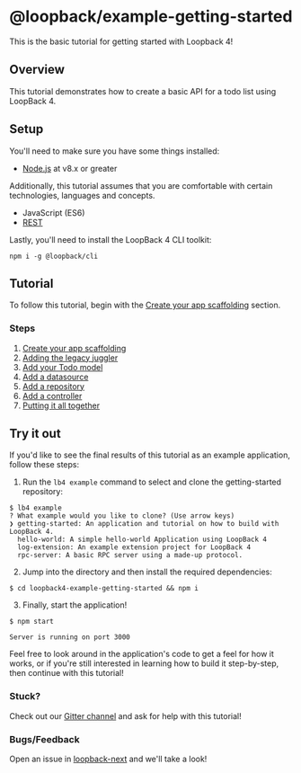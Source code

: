 # @loopback/example-getting-started

This is the basic tutorial for getting started with Loopback 4!

## Overview

This tutorial demonstrates how to create a basic API for a todo list using
LoopBack 4.

## Setup

You'll need to make sure you have some things installed:
- [Node.js](https://nodejs.org/en/) at v8.x or greater

Additionally, this tutorial assumes that you are comfortable with
certain technologies, languages and concepts.
- JavaScript (ES6)
- [REST](http://www.restapitutorial.com/lessons/whatisrest.html)


Lastly, you'll need to install the LoopBack 4 CLI toolkit:
```
npm i -g @loopback/cli
```

## Tutorial

To follow this tutorial, begin with the
[Create your app scaffolding](docs/scaffolding.md) section.

### Steps

1. [Create your app scaffolding](docs/scaffolding.md)
1. [Adding the legacy juggler](docs/juggler.md)
1. [Add your Todo model](docs/model.md)
1. [Add a datasource](docs/datasource.md)
1. [Add a repository](docs/repository.md)
1. [Add a controller](docs/controller.md)
1. [Putting it all together](docs/putting-it-together.md)

## Try it out
If you'd like to see the final results of this tutorial as an example
application, follow these steps:

1. Run the `lb4 example` command to select and clone the getting-started repository:
```
$ lb4 example
? What example would you like to clone? (Use arrow keys)
❯ getting-started: An application and tutorial on how to build with LoopBack 4.
  hello-world: A simple hello-world Application using LoopBack 4
  log-extension: An example extension project for LoopBack 4
  rpc-server: A basic RPC server using a made-up protocol.
```

2. Jump into the directory and then install the required dependencies:
```
$ cd loopback4-example-getting-started && npm i
```

3. Finally, start the application!
```
$ npm start

Server is running on port 3000
```

Feel free to look around in the application's code to get a feel for how it
works, or if you're still interested in learning how to build it step-by-step,
then continue with this tutorial!

### Stuck?
Check out our [Gitter channel](https://gitter.im/strongloop/loopback) and ask
for help with this tutorial!

### Bugs/Feedback
Open an issue in [loopback-next](https://github.com/strongloop/loopback-next)
and we'll take a look!
